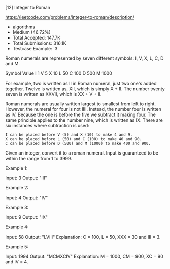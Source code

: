 [12] Integer to Roman  

https://leetcode.com/problems/integer-to-roman/description/

* algorithms
* Medium (46.72%)
* Total Accepted:    147.7K
* Total Submissions: 316.1K
* Testcase Example:  '3'

Roman numerals are represented by seven different symbols: I, V, X, L, C, D and M.


Symbol       Value
I             1
V             5
X             10
L             50
C             100
D             500
M             1000

For example, two is written as II in Roman numeral, just two one's added together. Twelve is written as, XII, which is simply X + II. The number twenty seven is written as XXVII, which is XX + V + II.

Roman numerals are usually written largest to smallest from left to right. However, the numeral for four is not IIII. Instead, the number four is written as IV. Because the one is before the five we subtract it making four. The same principle applies to the number nine, which is written as IX. There are six instances where subtraction is used:


	I can be placed before V (5) and X (10) to make 4 and 9. 
	X can be placed before L (50) and C (100) to make 40 and 90. 
	C can be placed before D (500) and M (1000) to make 400 and 900.


Given an integer, convert it to a roman numeral. Input is guaranteed to be within the range from 1 to 3999.

Example 1:


Input: 3
Output: "III"

Example 2:


Input: 4
Output: "IV"

Example 3:


Input: 9
Output: "IX"

Example 4:


Input: 58
Output: "LVIII"
Explanation: C = 100, L = 50, XXX = 30 and III = 3.


Example 5:


Input: 1994
Output: "MCMXCIV"
Explanation: M = 1000, CM = 900, XC = 90 and IV = 4.

